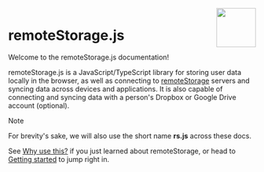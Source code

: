 <img src="../../img/icon.svg" width="80" height="80" style="width: 80px; height: 80px; float: right" />

# remoteStorage.js

Welcome to the remoteStorage.js documentation!

remoteStorage.js is a JavaScript/TypeScript library for storing user data
locally in the browser, as well as connecting to [remoteStorage](/) servers and
syncing data across devices and applications. It is also capable of connecting
and syncing data with a person\'s Dropbox or Google Drive account (optional).

> [!NOTE]
> For brevity\'s sake, we will also use the short name **rs.js** across these docs.

See [Why use this?](why) if you just learned about remoteStorage, or head to
[Getting started](getting-started/) to jump right in.

